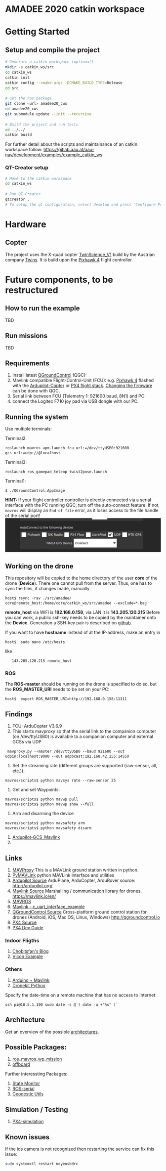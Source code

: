 # AMADEE 2020 catkin workspace

# Getting Started

## Setup and compile the project

~~~bash
# Generate a catkin workspace (optional)
mkdir -p catkin_ws/src
cd catkin_ws
catkin init
catkin config --cmake-args -DCMAKE_BUILD_TYPE=Release
cd src

# Get the ros package
git clone <url> amadee20_cws
cd amadee20_cws
git submodule update --init --recursive

# Build the project and run tests
cd ../../
catkin build
~~~

For further detail about the scripts and maintainance of an catkin workspace follow:
https://gitlab.aau.at/aau-nav/development/examples/example_catkin_ws

### QT-Creator setup

~~~bash
# Move to the catkin workspace
cd catkin_ws

# Run QT-Creator
qtcreator .
# To setup the qt configuration, select desktop and press 'Configure Project'
~~~

# Hardware

## Copter
The project uses the X-quad copter [TwinScience_V1](https://gitlab.aau.at/aau-nav/development/twins_science_qcopter) build by the Austrian company [Twins](https://start.twins.co.at/). It is build upon the [Pixhawk 4](doc/Pixhawk4.md) flight controller.  

# Future components, to be restructured

## How to run the example
TBD

## Run missions
TBD


## Requirements

1. Install latest [QGroundControl](https://docs.qgroundcontrol.com/en/getting_started/download_and_install.html) (QGC):
1. Mavlink compatible Flight-Control-Unit (FCU): e.g. [Pixhawk 4](https://docs.px4.io/v1.9.0/en/flight_controller/pixhawk4.html) flashed with the [Ardupilot-Copter](http://ardupilot.org/) or [PX4 flight stack](https://docs.px4.io/master/en/index.html). [Changing the firmware](https://docs.qgroundcontrol.com/en/SetupView/Firmware.html) can be done with QGC.
1. Serial link between FCU (Telemetry 1: 921600 baud, 8N1) and PC:
1. connect the Logitec F710 joy pad via USB dongle with our PC.


## Running the system

Use multiple terminals:


Terminal2:
```
roslaunch mavros apm.launch fcu_url:=/dev/ttyUSB0:921600 gcs_url:=udp://@localhost
```

Terminal3:
```
roslaunch ros_gamepad_teleop twist2pose.launch
```

Terminal1:
```
$ ./QGroundControl.AppImage
```
**HINT:** If your flight controller controller is directly connected via a serial interface with the PC running QGC, turn off the auto-connect feature. If not, `mavros` will display an `End of file` error, as it loses access to the file handle of the serial port!
![autoconnect](doc/pictures/autoconnect-settings.png)


## Working on the drone

This repository will be copied to the home directory of the user **core** of the drone (**Device**). There one cannot pull from the server. Thus, one has to sync the files, if changes made, manually

```
host$ rsync -rav ./src/amadee/ core@remote_host:/home/core/catkin_ws/src/amadee --exclude=*.bag
```

**remote_host** via WiFi is **192.168.0.158**, via LAN it is **143.205.120.215**
Before you can work, a public ssh-key needs to be copied by the maintainer onto the **Device**. Generation a SSH-key pair is described on [github](https://docs.github.com/en/github/authenticating-to-github/generating-a-new-ssh-key-and-adding-it-to-the-ssh-agent).

If you want to have **hostname** instead of at the IP-address, make an entry in
```
host$  sudo nano /etc/hosts
```
like
```
   143.205.120.215 remote_host
```

### ROS
The **ROS-master** should be running on the drone is specified to do so, but the **ROS_MASTER_URI** needs to be set on your PC:
```
host$  export ROS_MASTER_URI=http://192.168.0.158:11311
```


## Findings

1. FCU: ArduCopter V3.6.9
1. This starts mavproxy so that the serial link to the companion computer (on /dev/ttyUSB0) is available to a companion computer and external GCSs via UDP
```
 mavproxy.py --master /dev/ttyUSB0 --baud 921600 --out udpin:localhost:9000 --out udpbcast:192.168.42.255:14550
```
1. Set the streaming rate (different groups are supported (raw-sensor, all, etc.)):
```
mavros/scripts$ python mavsys rate --raw-sensor 25
```
1. Get and set Waypoints:
```
mavros/scripts$ python mavwp pull
mavros/scripts$ python mavwp show --full
```
1. Arm and disarming the device
```
mavros/scripts$ python mavsafety arm
mavros/scripts$ python mavsafety disarm
```
1. [Ardupilot-GCS_Mavlink](https://github.com/tridge/ardupilot/blob/master/ArduCopter/GCS_Mavlink.cpp)
1.


## Links

1. [MAVProxy](https://github.com/ArduPilot/MAVProxy) This is a MAVLink ground station written in python.
1. [PyMAVLink](https://github.com/ArduPilot/pymavlink) python MAVLink interface and utilities
1. [Ardupilot Source](https://github.com/ArduPilot/ardupilot) ArduPlane, ArduCopter, ArduRover source: http://ardupilot.org/
1. [Mavlink Source](https://github.com/mavlink/mavlink) Marshalling / communication library for drones. https://mavlink.io/en/
1. [MAVROS](https://github.com/mavlink/mavros)
1. [Mavlink - c_uart_interface_example](https://github.com/mavlink/c_uart_interface_example)
1. [QGroundControl Source](https://github.com/mavlink/qgroundcontrol) Cross-platform ground control station for drones (Android, iOS, Mac OS, Linux, Windows) http://qgroundcontrol.io
1. [PX4 Source](https://github.com/PX4/Firmware)
1. [PX4 Dev Guide](http://dev.px4.io/master/en/)

### Indoor Fligths

1. [Chobitsfan's Blog](https://discuss.ardupilot.org/t/indoor-flight-with-external-navigation-data/29980/6)
1. [Vicon Example](http://ardupilot.org/copter/docs/common-vicon-for-nongps-navigation.html)

### Others

1. [Arduino + Mavlink](https://discuss.ardupilot.org/t/mavlink-and-arduino-step-by-step/25566)
1. [Dronekit Python](https://github.com/dronekit/dronekit-python/blob/master/docs/guide/copter/guided_mode.rst)


Specify the date-time on a remote machine that has no access to Internet:
```
ssh pi@10.5.1.190 sudo date -s @`( date -u +"%s" )`
```

## Architecture

Get an overview of the possible [architectures](doc/architectures.md).

## Possible Packages:

1. [ros_mavros_wp_mission](https://github.com/jungr-ait/ros_mavros_wp_mission)
1. [offboard](https://github.com/jungr-ait/offboard)

Further interessting Packages:

1. [State Monitor](https://github.com/ethz-asl/state_monitor)
1. [ROS-serial](http://wiki.ros.org/rosserial)
1. [Geodestic Utils](https://github.com/ethz-asl/geodetic_utils)

## Simulation / Testing

1. [PX4-simulation](http://dev.px4.io/master/en/simulation/)



## Known issues
If the ids camera is not recognized then restarting the service can fix this issue:

```sh
sudo systemctl restart ueyeusbdrc
```
